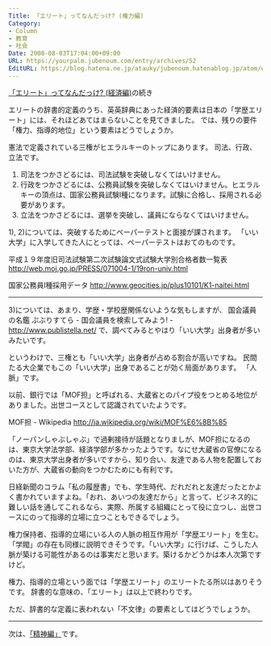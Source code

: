 ```yaml
---
Title: 「エリート」ってなんだっけ? (権力編)
Category:
- Column
- 教育
- 社会
Date: 2008-08-03T17:04:00+09:00
URL: https://yourpalm.jubenoum.com/entry/archives/52
EditURL: https://blog.hatena.ne.jp/atauky/jubenoum.hatenablog.jp/atom/entry/6653458415120883970
---
```


<a href="http://yourpalm.jubenoum.com/2008/08/%e3%80%8c%e3%82%a8%e3%83%aa%e3%83%bc%e3%83%88%e3%80%8d%e3%81%a3%e3%81%a6%e3%81%aa%e3%82%93%e3%81%a0%e3%81%a3%e3%81%91-%e7%b5%8c%e6%b8%88%e7%b7%a8/">「エリート」ってなんだっけ? (経済編)</a>の続き

エリートの辞書的定義のうち、英英辞典にあった経済的要素は日本の「学歴エリート」には、それほどあてはまらないことを見てきました。
では、残りの要件「権力、指導的地位」という要素はどうでしょうか。

憲法で定義されている三権がヒエラルキーのトップにあります。
司法、行政、立法です。
1) 司法をつかさどるには、司法試験を突破しなくてはいけません。
2) 行政をつかさどるには、公務員試験を突破しなくてはいけません。ヒエラルキーの頂点は、国家公務員試験I種になります。試験に合格し、採用される必要があります。
3) 立法をつかさどるには、選挙を突破し、議員にならなくてはいけません。

1), 2)については、突破するためにペーパーテストと面接が課されます。
「いい大学」に入学してきた人にとっては、ペーパーテストはおてのものです。

平成１９年度旧司法試験第二次試験論文式試験大学別合格者数一覧表
<a title="平成１９年度旧司法試験第二次試験論文式試験大学別合格者数一覧表" href="http://web.moj.go.jp/PRESS/071004-1/19ron-univ.html">http://web.moj.go.jp/PRESS/071004-1/19ron-univ.html</a>

国家公務員Ⅰ種採用データ
<a title="国家公務員Ⅰ種採用データ" href="http://www.geocities.jp/plus10101/K1-naitei.html">http://www.geocities.jp/plus10101/K1-naitei.html</a>

<hr />

3)については、あまり、学歴・学校歴関係ないような気もしますが、
国会議員の名鑑 ぷぶりすてら - 国会議員を検索してみよう! -
<a title="国会議員の名鑑 ぷぶりすてら - 国会議員を検索してみよう! -" href="http://www.publistella.net/">http://www.publistella.net/</a>
で、調べてみるとやはり「いい大学」出身者が多いみたいです。

というわけで、三権とも「いい大学」出身者が占める割合が高いですね。
民間たる大企業でもこの「いい大学」出身であることが効く局面があります。
「人脈」です。

以前、銀行では「MOF担」と呼ばれる、大蔵省とのパイプ役をつとめる地位がありました。出世コースとして認識されていたようです。

MOF担 - Wikipedia
<a title="MOF担 - Wikipedia" href="http://ja.wikipedia.org/wiki/MOF%E6%8B%85">http://ja.wikipedia.org/wiki/MOF%E6%8B%85</a>

「ノーパンしゃぶしゃぶ」で過剰接待が話題となりましが、MOF担になるのは、東京大学法学部、経済学部が多かったようです。なにせ大蔵省の官僚になるのは、東京大学出身者が多いですから、知り合い、友達である人物を配置しておいた方が、大蔵省の動向をつかむためにも有利です。

日経新聞のコラム「私の履歴書」でも、学生時代、だれだれと友達だったとかよく書かれていますよね。「おれ、あいつの友達だから」と言って、ビジネス的に難しい話を通してこれるなら、実際、所属する組織にとって役に立つし、出世コースにのって指導的立場に立つこともできるでしょう。

権力保持者、指導的立場にいる人の人脈の相互作用が「学歴エリート」を生む。「学閥」の存在も同様に説明できそうです。「いい大学」に行けば、こうした人脈が築ける可能性があるのは事実だと思います。築けるかどうかは本人次第ですけど。

権力、指導的立場という面では「学歴エリート」のエリートたる所以はありそうです。
辞書的な意味の、「エリート」は以上で終わりです。

ただ、辞書的な定義に表われない「不文律」の要素としてはどうでしょうか。

<hr />

次は、<a href="http://yourpalm.jubenoum.com/2008/08/%E3%80%8C%E3%82%A8%E3%83%AA%E3%83%BC%E3%83%88%E3%80%8D%E3%81%A3%E3%81%A6%E3%81%AA%E3%82%93%E3%81%A0%E3%81%A3%E3%81%91-%E7%B2%BE%E7%A5%9E%E7%B7%A8/">「精神編」</a>です。
